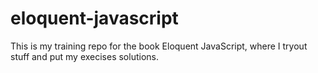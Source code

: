 # eloquent-javascript
This is my training repo for the book Eloquent JavaScript, where I tryout stuff and put my execises solutions.
